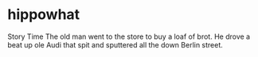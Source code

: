 # hippowhat
Story Time
The old man went to the store to buy a loaf of brot. He drove a beat up ole Audi that spit and sputtered all the 
down Berlin street.
